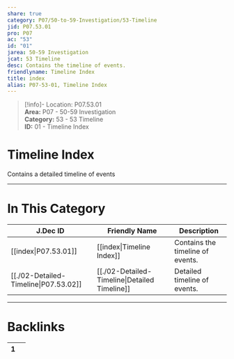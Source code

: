 ```yaml
---  
share: true  
category: P07/50-to-59-Investigation/53-Timeline  
jid: P07.53.01  
pro: P07  
ac: "53"  
id: "01"  
jarea: 50-59 Investigation  
jcat: 53 Timeline  
desc: Contains the timeline of events.  
friendlyname: Timeline Index  
title: index  
alias: P07-53-01, Timeline Index  
---  
```

  
>[!info]- Location: P07.53.01  
>**Area:** P07 - 50-59 Investigation  
>**Category:** 53 - 53 Timeline  
>**ID:** 01 - Timeline Index  
  
# Timeline Index  
  
Contains a detailed timeline of events  
   
  
  
---  
# In This Category  
  
| J.Dec ID                                                                                           | Friendly Name                                                                                              | Description                      |  
| -------------------------------------------------------------------------------------------------- | ---------------------------------------------------------------------------------------------------------- | -------------------------------- |  
| [[index\|P07.53.01]]                | [[index\|Timeline Index]]                   | Contains the timeline of events. |  
| [[./02-Detailed-Timeline\|P07.53.02]] | [[./02-Detailed-Timeline\|Detailed Timeline]] | Detailed timeline of events.     |  
  
  
---  
# Backlinks  
<div><table class="dataview table-view-table"><thead class="table-view-thead"><tr class="table-view-tr-header"><th class="table-view-th"><span></span><span class="dataview small-text">1</span></th><th class="table-view-th"><span></span></th></tr></thead><tbody class="table-view-tbody"></tbody></table></div>